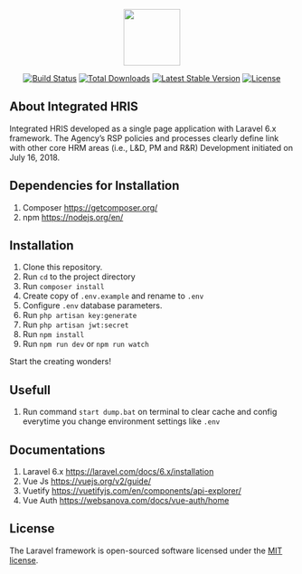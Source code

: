 <p align="center"><img src="https://raw.githubusercontent.com/Team-HR/ihris-laravel/master/public/favicon.ico" width="100"></p>

<p align="center">
<a href="https://travis-ci.org/laravel/framework"><img src="https://travis-ci.org/laravel/framework.svg" alt="Build Status"></a>
<a href="https://packagist.org/packages/laravel/framework"><img src="https://poser.pugx.org/laravel/framework/d/total.svg" alt="Total Downloads"></a>
<a href="https://packagist.org/packages/laravel/framework"><img src="https://poser.pugx.org/laravel/framework/v/stable.svg" alt="Latest Stable Version"></a>
<a href="https://packagist.org/packages/laravel/framework"><img src="https://poser.pugx.org/laravel/framework/license.svg" alt="License"></a>
</p>

## About Integrated HRIS
Integrated HRIS developed as a single page application with Laravel 6.x framework. The Agency’s RSP policies and processes clearly define link with other core HRM areas (i.e., L&D, PM and R&R)
Development initiated on July 16, 2018.

## Dependencies for Installation
1. Composer <a href="https://getcomposer.org/">https://getcomposer.org/</a>
2. npm <a href="https://nodejs.org/en/">https://nodejs.org/en/</a>

## Installation
1. Clone this repository.
2. Run <code>cd</code> to the project directory
3. Run <code>composer install</code>
4. Create copy of <code>.env.example</code> and rename to <code>.env</code>
5. Configure <code>.env</code> database parameters.
6. Run <code>php artisan key:generate</code>
6. Run <code>php artisan jwt:secret</code>
7. Run <code>npm install</code>
7. Run <code>npm run dev</code> or <code>npm run watch</code>

Start the creating wonders!

## Usefull
1. Run command <code>start dump.bat</code> on terminal to clear cache and config everytime you change environment settings like <code>.env</code>

## Documentations
1. Laravel 6.x <a href="https://laravel.com/docs/6.x/installation">https://laravel.com/docs/6.x/installation</a>
2. Vue Js <a href="https://vuejs.org/v2/guide/">https://vuejs.org/v2/guide/</a>
3. Vuetify <a href="https://vuetifyjs.com/en/components/api-explorer/">https://vuetifyjs.com/en/components/api-explorer/</a>
4. Vue Auth <a href="https://websanova.com/docs/vue-auth/home">https://websanova.com/docs/vue-auth/home</a>


## License
The Laravel framework is open-sourced software licensed under the [MIT license](https://opensource.org/licenses/MIT).
